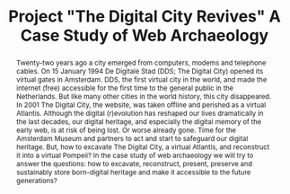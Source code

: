 ---
abstract: 'Twenty-two years ago a city emerged from computers, modems and telephone
  cables. On 15 January 1994 De Digitale Stad (DDS; The Digital City) opened its virtual
  gates in Amsterdam. DDS, the first virtual city in the world, and made the internet
  (free) accessible for the first time to the general public in the Netherlands. But
  like many other cities in the world history, this city disappeared. In 2001 The
  Digital City, the website, was taken offline and perished as a virtual Atlantis.
  Although the digital (r)evolution has reshaped our lives dramatically in the last
  decades, our digital heritage, and especially the digital memory of the early web,
  is at risk of being lost. Or worse already gone. Time for the Amsterdam Museum and
  partners to act and start to safeguard our digital heritage. But, how to excavate
  The Digital City, a virtual Atlantis, and reconstruct it into a virtual Pompeii?
  In the case study of web archaeology we will try to answer the questions: how to
  excavate, reconstruct, present, preserve and sustainably store born-digital heritage
  and make it accessible to the future generations?'
creators:
- de Haan, Tjarda
date: null
document_url: https://services.phaidra.univie.ac.at/api/object/o:503160/download
grand_parent: iPRES
institutions: []
keywords: []
landing_page_url: https://phaidra.univie.ac.at/o:503160
language: eng
layout: publication
license: CC BY-NC-SA 3.0 AT
notes_url: null
parent: iPRES 2016
publication_type: paper
size: 329160
slides_url: null
source_name: iPRES
title: Project "The Digital City Revives" A Case Study of Web Archaeology
year: 2016
---
